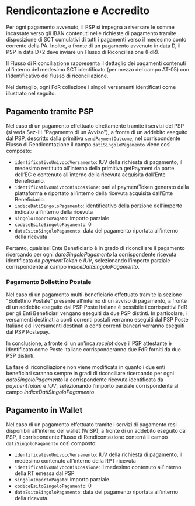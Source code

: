# Rendicontazione e Accredito

Per ogni pagamento avvenuto, il PSP si impegna a riversare le somme incassate verso gli IBAN contenuti nelle richieste di pagamento tramite disposizione di SCT cumulativi di tutti i pagamenti verso il medesimo conto corrente della PA.
Inoltre, a fronte di un pagamento avvenuto in data D, il PSP in data D+2 deve inviare un Flusso di Riconciliazione (FdR).

Il Flusso di Riconciliazione rappresenta il dettaglio dei pagamenti contenuti all'interno del medesimo SCT identificato (per mezzo del campo AT-05) con l'identificativo del flusso di riconciliazione.

Nel dettaglio, ogni FdR collezione i singoli versamenti identificati come illustrato nel seguito.

## Pagamento tramite PSP

Nel caso di un pagamento effettuato direttamente tramite i servizi del PSP (si veda Sez-III "Pagamento di un Avviso"), a fronte di un addebito eseguito dal PSP, descritto dalla primitiva `sendPaymentOutcome`, nel corrispondente Flusso di Rendicontazione il campo `datiSingoloPagamento` viene così composto:

* `identificativoUnivocoVersamento`: IUV della richiesta di pagamento, il medesimo restituito all’interno della primitiva getPayment da parte dell’EC e contenuto all’interno della ricevuta acquisita dall’Ente Beneficiario.
* `identificativoUnivocoRiscossione`: pari al paymentToken generato dalla piattaforma e riportato all’interno della ricevuta acquisita dall’Ente Beneficiario.
* `indiceDatiSingoloPagamento`: identificativo della porzione dell’importo indicato all’interno della ricevuta
* `singoloImportoPagato`: importo parziale
* `codiceEsitoSingoloPagamento`: 0
* `dataEsitoSingoloPagamento`: data del pagamento riportata all’interno della ricevuta

Pertanto, qualsiasi Ente Beneficiario è in grado di riconciliare il pagamento ricercando per ogni _datoSingoloPagamento_ la corrispondente ricevuta identificata da _paymentToken_ e _IUV_, selezionando l’importo parziale corrispondente al campo _indiceDatiSingoloPagamento_.

### Pagamento Bollettino Postale

Nel caso di un pagamento multi-beneficiario effettuato tramite la sezione "Bollettino Postale" presente all'interno di un avviso di pagamento, a fronte di un addebito eseguito dal PSP Poste Italiane è possibile i corrispettivi FdR per gli Enti Beneficiari vengano eseguiti da due PSP distinti. In particolare, i versamenti destinati a conti correnti postali verranno eseguiti dal PSP Poste Italiane ed i versamenti destinati a conti correnti bancari verranno eseguiti dal PSP Postepay.

In conclusione, a fronte di un un'inca _receipt_ dove il PSP attestante è identificato come Poste Italiane corrisponderanno due FdR forniti da due PSP distinti. 

La fase di riconciliazione non viene modificata in quanto i due enti beneficiari saranno sempre in gradi di riconciliare ricercando per ogni _datoSingoloPagamento_ la corrispondente ricevuta identificata da _paymentToken_ e _IUV_, selezionando l’importo parziale corrispondente al campo _indiceDatiSingoloPagamento_.

## Pagamento in Wallet

Nel caso di un pagamento effettuato tramite i servizi di pagamento resi disponibili all'interno del wallet (WISP), a fronte di un addebito eseguito dal PSP, il corrispondente Flusso di Rendicontazione conterrà il campo `datiSingoloPagamento` così composto:

* `identificativoUnivocoVersamento`: IUV della richiesta di pagamento, il medesimo contenuto all'interno della RPT ricevuta
* `identificativoUnivocoRiscossione`: il medesimo contenuto all'interno della RT emessa dal PSP
* `singoloImportoPagato`: importo parziale
* `codiceEsitoSingoloPagamento`: 0
* `dataEsitoSingoloPagamento`: data del pagamento riportata all’interno della ricevuta.
